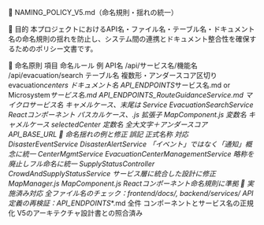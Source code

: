 📘 NAMING_POLICY_V5.md（命名規則・揺れの統一）

🎯 目的
本プロジェクトにおけるAPI名・ファイル名・テーブル名・ドキュメント名の命名規則の揺れを防止し、システム間の連携とドキュメント整合性を確保するためのポリシー文書です。

📌 命名原則
項目 命名ルール 例
API名 /api/サービス名/機能名 /api/evacuation/search
テーブル名 複数形・アンダースコア区切り evacuation*centers
ドキュメント名 API_ENDPOINTS*サービス名.md or Microsystem*サービス名.md API_ENDPOINTS_RouteGuidanceService.md
マイクロサービス名 キャメルケース、末尾は Service EvacuationSearchService
Reactコンポーネント パスカルケース、.js 拡張子 MapComponent.js
変数名 キャメルケース selectedCenter
定数名 全大文字＋アンダースコア API_BASE_URL
🔄 命名揺れの例と修正
誤記 正式名称 対応
DisasterEventService DisasterAlertService 「イベント」ではなく「通知」概念に統一
CenterMgmtService EvacuationCenterManagementService 略称を廃止しフル命名に統一
SupplyStatusController CrowdAndSupplyStatusService サービス層に統合した設計に修正
MapManager.js MapComponent.js Reactコンポーネント命名規則に準拠
🔧 実施済み対応
全ファイル名のチェック：frontend/docs/, backend/services/
API定義の再検証：API_ENDPOINTS*\*.md 全件
コンポーネントとサービス名の正規化
V5のアーキテクチャ設計書との照合済み
